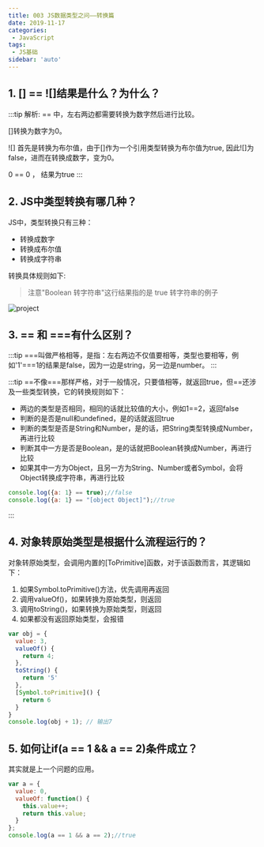 ```yaml
---
title: 003 JS数据类型之问——转换篇
date: 2019-11-17
categories: 
 - JavaScript
tags:
 - JS基础
sidebar: 'auto'
---
```

## 1. [] == ![]结果是什么？为什么？
:::tip 解析:
== 中，左右两边都需要转换为数字然后进行比较。

[]转换为数字为0。

![] 首先是转换为布尔值，由于[]作为一个引用类型转换为布尔值为true, 因此![]为false，进而在转换成数字，变为0。

0 == 0 ， 结果为true
:::
## 2. JS中类型转换有哪几种？

JS中，类型转换只有三种：
- 转换成数字
- 转换成布尔值
- 转换成字符串

转换具体规则如下:
> 注意"Boolean 转字符串"这行结果指的是 true 转字符串的例子

<img :src="$withBase('/015/type.jpg')" alt="project"></img>

## 3. == 和 ===有什么区别？
:::tip
===叫做严格相等，是指：左右两边不仅值要相等，类型也要相等，例如'1'===1的结果是false，因为一边是string，另一边是number。
:::
 
:::tip
==不像===那样严格，对于一般情况，只要值相等，就返回true，但==还涉及一些类型转换，它的转换规则如下：
- 两边的类型是否相同，相同的话就比较值的大小，例如1==2，返回false
- 判断的是否是null和undefined，是的话就返回true
- 判断的类型是否是String和Number，是的话，把String类型转换成Number，再进行比较
- 判断其中一方是否是Boolean，是的话就把Boolean转换成Number，再进行比较
- 如果其中一方为Object，且另一方为String、Number或者Symbol，会将Object转换成字符串，再进行比较
```js
console.log({a: 1} == true);//false
console.log({a: 1} == "[object Object]");//true
```
:::

## 4. 对象转原始类型是根据什么流程运行的？
对象转原始类型，会调用内置的[ToPrimitive]函数，对于该函数而言，其逻辑如下：

1. 如果Symbol.toPrimitive()方法，优先调用再返回
2. 调用valueOf()，如果转换为原始类型，则返回
3. 调用toString()，如果转换为原始类型，则返回
4. 如果都没有返回原始类型，会报错

```js
var obj = {
  value: 3,
  valueOf() {
    return 4;
  },
  toString() {
    return '5'
  },
  [Symbol.toPrimitive]() {
    return 6
  }
}
console.log(obj + 1); // 输出7
```

## 5. 如何让if(a == 1 && a == 2)条件成立？

其实就是上一个问题的应用。

```js
var a = {
  value: 0,
  valueOf: function() {
    this.value++;
    return this.value;
  }
};
console.log(a == 1 && a == 2);//true
```
